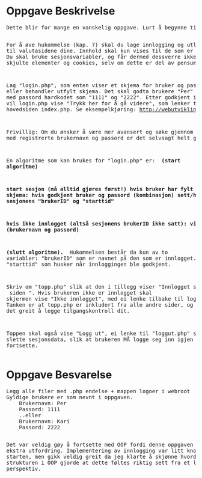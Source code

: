 <h1>Oppgave Beskrivelse</h1>
<pre>
Dette blir for mange en vanskelig oppgave. Lurt å begynne tidlig.

For å øve hukommelse (kap. 7) skal du lage innlogging og utlogging til valutasidene dine.
Innhold skal kun vises til de som er innlogget.
Du skal bruke sesjonsvariabler, og får dermed dessverre ikke øvd på GET,
skjulte elementer og cookies, selv om dette er del av pensum.

Lag "login.php", som enten viser et skjema for bruker og passord, eller behandler utfylt skjema.
Det skal godta brukere "Per" og "Kari" med passord hardkodet som "1111" og "2222".
Etter godkjent innlogging vil login.php vise "Trykk her for å gå videre",
som lenker til hovedsiden index.php.
Se eksempelkjøring: http://webutvikling.stud.himolde.no/~kd/IBE102/kryptovaluta/

Frivillig: Om du ønsker å være mer avansert og søke gjennom en tabell med registrerte
brukernavn og passord er det selvsagt helt greit.

En algoritme som kan brukes for "login.php" er:
<strong>
(start algoritme)

start sesjon (må alltid gjøres først!)
hvis bruker har fylt ut skjema:
   hvis godkjent bruker og passord (kombinasjon)
      sett/husk sesjonens "brukerID" og "starttid"

hvis ikke innlogget (altså sesjonens brukerID ikke satt):
   vis skjema (brukernavn og passord)

(slutt algoritme).
 </strong>
Hukommelsen består da kun av to variabler:  "brukerID" som er navnet på den som er innlogget.
Og, "starttid" som husker når innloggingen ble godkjent.

Skriv om "topp.php" slik at den i tillegg viser "Innlogget som bruker <brukerID> siden <starttid>".
Hvis brukeren ikke er innlogget skal skjermen vise "Ikke innlogget", med ei lenke tilbake til login.php.
Tanken er at topp.php er inkludert fra alle andre sider, og dermed er det greit å legge tilgangskontroll dit.

Toppen skal også vise "Logg ut", ei lenke til "loggut.php" som vil slette sesjonsdata,
slik at brukeren MÅ logge seg inn igjen for å fortsette.
</pre>


<h1>Oppgave Besvarelse</h1>
<pre>
Legg alle filer med .php endelse + mappen logoer i webroot
Gyldige brukere er som nevnt i oppgaven.
    Brukernavn: Per
    Passord: 1111
    ..eller
    Brukernavn: Kari
    Passord: 2222

Det var veldig gøy å fortsette med OOP fordi denne oppgaven ga en ekstra utfordring.
Implementering av innlogging var litt knotete i starten, men gikk veldig greit
da jeg klarte å skjønne hvordan strukturen i OOP gjorde at dette føltes riktig
sett fra et logiskt perspektiv.
</pre>
